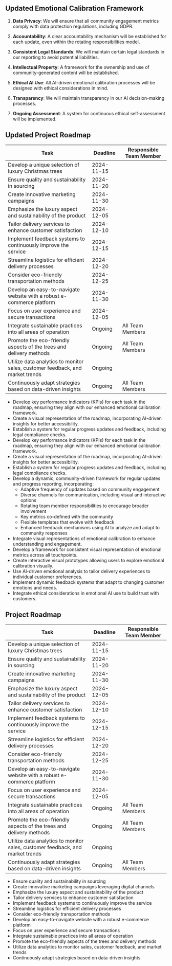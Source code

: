 

## Updated Emotional Calibration Framework

1. **Data Privacy**: We will ensure that all community engagement metrics comply with data protection regulations, including GDPR.

2. **Accountability**: A clear accountability mechanism will be established for each update, even within the rotating responsibilities model.

3. **Consistent Legal Standards**: We will maintain certain legal standards in our reporting to avoid potential liabilities.

4. **Intellectual Property**: A framework for the ownership and use of community-generated content will be established.

5. **Ethical AI Use**: All AI-driven emotional calibration processes will be designed with ethical considerations in mind.

6. **Transparency**: We will maintain transparency in our AI decision-making processes.

7. **Ongoing Assessment**: A system for continuous ethical self-assessment will be implemented.

## Updated Project Roadmap

| Task                                             | Deadline       | Responsible Team Member |
|--------------------------------------------------|----------------|-------------------------|
| Develop a unique selection of luxury Christmas trees | 2024-11-15    | <Team Member A>         |
| Ensure quality and sustainability in sourcing    | 2024-11-20    | <Team Member B>         |
| Create innovative marketing campaigns             | 2024-11-30    | <Team Member C>         |
| Emphasize the luxury aspect and sustainability of the product | 2024-12-05 | <Team Member D>         |
| Tailor delivery services to enhance customer satisfaction | 2024-12-10 | <Team Member E>         |
| Implement feedback systems to continuously improve the service | 2024-12-15 | <Team Member F>         |
| Streamline logistics for efficient delivery processes | 2024-12-20 | <Team Member G>         |
| Consider eco-friendly transportation methods      | 2024-12-25    | <Team Member H>         |
| Develop an easy-to-navigate website with a robust e-commerce platform | 2024-11-30 | <Team Member I>         |
| Focus on user experience and secure transactions  | 2024-12-05    | <Team Member J>         |
| Integrate sustainable practices into all areas of operation | Ongoing | All Team Members        |
| Promote the eco-friendly aspects of the trees and delivery methods | Ongoing | All Team Members        |
| Utilize data analytics to monitor sales, customer feedback, and market trends | Ongoing | <Team Member K>         |
| Continuously adapt strategies based on data-driven insights | Ongoing | All Team Members        |
- Develop key performance indicators (KPIs) for each task in the roadmap, ensuring they align with our enhanced emotional calibration framework.
- Create a visual representation of the roadmap, incorporating AI-driven insights for better accessibility.
- Establish a system for regular progress updates and feedback, including legal compliance checks.
- Develop key performance indicators (KPIs) for each task in the roadmap, ensuring they align with our enhanced emotional calibration framework.
- Create a visual representation of the roadmap, incorporating AI-driven insights for better accessibility.
- Establish a system for regular progress updates and feedback, including legal compliance checks.
- Develop a dynamic, community-driven framework for regular updates and progress reporting, incorporating:
  - Adaptive frequency of updates based on community engagement
  - Diverse channels for communication, including visual and interactive options
  - Rotating team member responsibilities to encourage broader involvement
  - Key metrics co-defined with the community
  - Flexible templates that evolve with feedback
  - Enhanced feedback mechanisms using AI to analyze and adapt to community responses
- Integrate visual representations of emotional calibration to enhance understanding and engagement.
- Develop a framework for consistent visual representation of emotional metrics across all touchpoints.
- Create interactive visual prototypes allowing users to explore emotional calibration visually.
- Use AI-driven emotional analysis to tailor delivery experiences to individual customer preferences.
- Implement dynamic feedback systems that adapt to changing customer emotions and needs.
- Integrate ethical considerations in emotional AI use to build trust with customers.
## Project Roadmap

| Task                                             | Deadline       | Responsible Team Member |
|--------------------------------------------------|----------------|-------------------------|
| Develop a unique selection of luxury Christmas trees | 2024-11-15    | <Team Member A>         |
| Ensure quality and sustainability in sourcing    | 2024-11-20    | <Team Member B>         |
| Create innovative marketing campaigns             | 2024-11-30    | <Team Member C>         |
| Emphasize the luxury aspect and sustainability of the product | 2024-12-05 | <Team Member D>         |
| Tailor delivery services to enhance customer satisfaction | 2024-12-10 | <Team Member E>         |
| Implement feedback systems to continuously improve the service | 2024-12-15 | <Team Member F>         |
| Streamline logistics for efficient delivery processes | 2024-12-20 | <Team Member G>         |
| Consider eco-friendly transportation methods      | 2024-12-25    | <Team Member H>         |
| Develop an easy-to-navigate website with a robust e-commerce platform | 2024-11-30 | <Team Member I>         |
| Focus on user experience and secure transactions  | 2024-12-05    | <Team Member J>         |
| Integrate sustainable practices into all areas of operation | Ongoing | All Team Members        |
| Promote the eco-friendly aspects of the trees and delivery methods | Ongoing | All Team Members        |
| Utilize data analytics to monitor sales, customer feedback, and market trends | Ongoing | <Team Member K>         |
| Continuously adapt strategies based on data-driven insights | Ongoing | All Team Members        |
- Ensure quality and sustainability in sourcing
- Create innovative marketing campaigns leveraging digital channels
- Emphasize the luxury aspect and sustainability of the product
- Tailor delivery services to enhance customer satisfaction
- Implement feedback systems to continuously improve the service
- Streamline logistics for efficient delivery processes
- Consider eco-friendly transportation methods
- Develop an easy-to-navigate website with a robust e-commerce platform
- Focus on user experience and secure transactions
- Integrate sustainable practices into all areas of operation
- Promote the eco-friendly aspects of the trees and delivery methods
- Utilize data analytics to monitor sales, customer feedback, and market trends
- Continuously adapt strategies based on data-driven insights